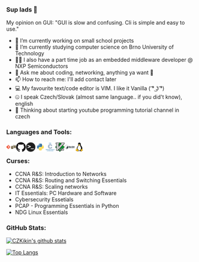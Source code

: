 ### Sup lads 👋
My opinion on GUI: "GUI is slow and confusing. Cli is simple and easy to use."
<!--
**CZKikin/CZKikin** is a ✨ _special_ ✨ repository because its `README.md` (this file) appears on your GitHub profile. --->

- 🔭 I’m currently working on small school projects
- 🤔 I’m currently studying computer science on Brno University of Technology
- 👨‍💻 I also have a part time job as an embedded middleware developer @ NXP Semiconductors 
- 💬 Ask me about coding, networking, anything ya want 🤘
- 📫 How to reach me: I'll add contact later
- 💻 My favourite text/code editor is VIM. I like it Vanilla ( ͡° ͜ʖ ͡°)
- 🤐 I speak Czech/Slovak (almost same language.. if you did't know), english
- 💭 Thinking about starting youtube programming tutorial channel in czech

### Languages and Tools:

<img align="left" alt="Git" width="26px" src="https://raw.githubusercontent.com/github/explore/80688e429a7d4ef2fca1e82350fe8e3517d3494d/topics/git/git.png" />
<img align="left" alt="GitHub" width="26px" src="https://raw.githubusercontent.com/github/explore/78df643247d429f6cc873026c0622819ad797942/topics/github/github.png" />
<img align="left" alt="Terminal" width="26px" src="https://raw.githubusercontent.com/github/explore/80688e429a7d4ef2fca1e82350fe8e3517d3494d/topics/terminal/terminal.png" />
<img align="left" alt="Python" width="26px" src="https://raw.githubusercontent.com/github/explore/80688e429a7d4ef2fca1e82350fe8e3517d3494d/topics/python/python.png" />
<img align="left" alt="C" width="26px" src="https://raw.githubusercontent.com/github/explore/80688e429a7d4ef2fca1e82350fe8e3517d3494d/topics/c/c.png" />
<img align="left" alt="Vim" width="26px" src="https://raw.githubusercontent.com/github/explore/80688e429a7d4ef2fca1e82350fe8e3517d3494d/topics/vim/vim.png" />
<img align="left" alt="Bash" width="26px" src="https://raw.githubusercontent.com/github/explore/80688e429a7d4ef2fca1e82350fe8e3517d3494d/topics/bash/bash.png" />
<img align="left" alt="Linux" width="26px" src="https://raw.githubusercontent.com/github/explore/80688e429a7d4ef2fca1e82350fe8e3517d3494d/topics/linux/linux.png" />
<br>

### Curses:
- CCNA R&S: Introduction to Networks
- CCNA R&S: Routing and Switching Essentials
- CCNA R&S: Scaling networks
- IT Essentials: PC Hardware and Software
- Cybersecurity Essetials
- PCAP - Programming Essentials in Python
- NDG Linux Essentials

### GitHub Stats:
[![CZKikin's github stats](https://github-readme-stats.vercel.app/api?username=CZKikin&show_icons=true&hide_border=true&theme=highcontrast&hide_rank=true&layout=compact)](https://github.com/CZKikin/github-readme-stats)  

[![Top Langs](https://github-readme-stats.vercel.app/api/top-langs/?username=CZKikin&layout=compact&theme=highcontrast&hide_border=true)](https://github.com/anuraghazra/github-readme-stats)
